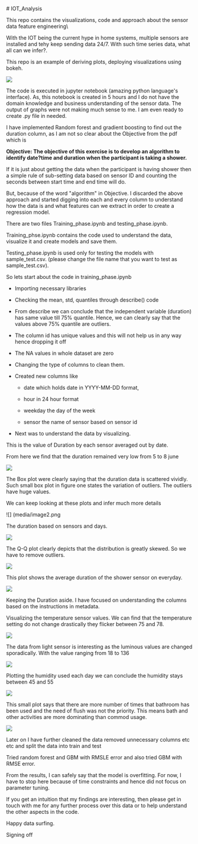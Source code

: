 \# IOT\_Analysis

This repo contains the visualizations, code and approach about the
sensor data feature engineering\\

With the IOT being the current hype in home systems, multiple sensors
are installed and tehy keep sending data 24/7. With such time series
data, what all can we infer?.

This repo is an example of deriving plots, deploying visualizations
using bokeh.

![]( sample_bokeh_output.PNG)


The code is executed in jupyter notebook (amazing python language's
interface). As, this notebook is created in 5 hours and I do not have
the domain knowledge and business understanding of the sensor data. The
output of graphs were not making much sense to me. I am even ready to
create .py file in needed.

I have implemented Random forest and gradient boosting to find out the
duration column, as I am not so clear about the Objective from the pdf
which is

**Objective: The objective of this exercise is to develop an algorithm
to identify date?time and duration when the participant is taking a
shower.**

If it is just about getting the data when the participant is having
shower then a simple rule of sub-setting data based on sensor ID and
counting the seconds between start time and end time will do.

But, because of the word "algorithm" in Objective. I discarded the above
approach and started digging into each and every column to understand
how the data is and what features can we extract in order to create a
regression model.

There are two files Training\_phase.ipynb and testing\_phase.ipynb.

Training\_phse.ipynb contains the code used to understand the data,
visualize it and create models and save them.

Testing\_phase.ipynb is used only for testing the models with
sample\_test.csv. (please change the file name that you want to test as
sample\_test.csv).

So lets start about the code in training\_phase.ipynb

-   Importing necessary libraries

-   Checking the mean, std, quantiles through describe() code

-   From describe we can conclude that the independent variable
    (duration) has same value till 75% quantile. Hence, we can clearly
    say that the values above 75% quantile are outliers.

-   The column id has unique values and this will not help us in any way
    hence dropping it off

-   The NA values in whole dataset are zero

-   Changing the type of columns to clean them.

-   Created new columns like

    -   date which holds date in YYYY-MM-DD format,

    -   hour in 24 hour format

    -   weekday the day of the week

    -   sensor the name of sensor based on sensor id

-   Next was to understand the data by visualizing.

This is the value of Duration by each sensor averaged out by date.

From here we find that the duration remained very low from 5 to 8 june

![](media/image1.png)

The Box plot were clearly saying that the duration data is scattered
vividly. Such small box plot in figure one states the variation of
outliers. The outliers have huge values.

We can keep looking at these plots and infer much more details

![] (media/image2.png

The duration based on sensors and days.

![](media/image3.png)

The Q-Q plot clearly depicts that the distribution is greatly skewed. So
we have to remove outliers.

![](media/image4.png)

This plot shows the average duration of the shower sensor on everyday.

![](media/image5.png)

Keeping the Duration aside. I have focused on understanding the columns
based on the instructions in metadata.

Visualizing the temperature sensor values. We can find that the
temperature setting do not change drastically they flicker between 75 and
78.

![](media/image6.png)

The data from light sensor is interesting as the luminous values are
changed sporadically. With the value ranging from 18 to 136

![](media/image7.png)

Plotting the humidity used each day we can conclude the humidity stays
between 45 and 55

![](media/image8.png)

This small plot says that there are more number of times that bathroom
has been used and the need of flush was not the priority. This means
bath and other activities are more dominating than commod usage.

![](media/image9.png)

Later on I have further cleaned the data removed unnecessary columns etc
etc and split the data into train and test

Tried random forest and GBM with RMSLE error and also tried GBM with
RMSE error.

From the results, I can safely say that the model is overfitting. For
now, I have to stop here because of time constraints and hence did not
focus on parameter tuning.

If you get an intuition that my findings are interesting, then please
get in touch with me for any further process over this data or to help
understand the other aspects in the code.

Happy data surfing.

Signing off

